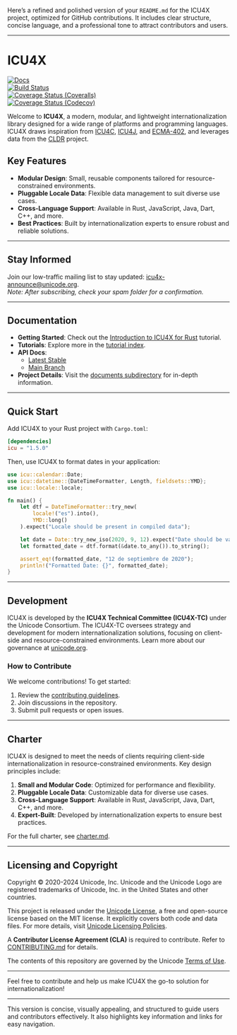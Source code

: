 Here’s a refined and polished version of your `README.md` for the ICU4X project, optimized for GitHub contributions. It includes clear structure, concise language, and a professional tone to attract contributors and users.

---

# ICU4X

[![Docs](https://docs.rs/icu/badge.svg)](https://docs.rs/icu)  
[![Build Status](https://github.com/unicode-org/icu4x/actions/workflows/build-test.yml/badge.svg)](https://github.com/unicode-org/icu4x/actions)  
[![Coverage Status (Coveralls)](https://coveralls.io/repos/github/unicode-org/icu4x/badge.svg?branch=main)](https://coveralls.io/github/unicode-org/icu4x?branch=main)  
[![Coverage Status (Codecov)](https://codecov.io/gh/unicode-org/icu4x/branch/main/graph/badge.svg)](https://app.codecov.io/gh/unicode-org/icu4x/tree/main)  

Welcome to **ICU4X**, a modern, modular, and lightweight internationalization library designed for a wide range of platforms and programming languages. ICU4X draws inspiration from [ICU4C](https://unicode-org.github.io/icu-docs/apidoc/released/icu4c/), [ICU4J](https://unicode-org.github.io/icu-docs/apidoc/released/icu4j/), and [ECMA-402](https://github.com/tc39/ecma402/), and leverages data from the [CLDR](http://cldr.unicode.org/) project.

## Key Features

- **Modular Design**: Small, reusable components tailored for resource-constrained environments.  
- **Pluggable Locale Data**: Flexible data management to suit diverse use cases.  
- **Cross-Language Support**: Available in Rust, JavaScript, Java, Dart, C++, and more.  
- **Best Practices**: Built by internationalization experts to ensure robust and reliable solutions.  

---

## Stay Informed

Join our low-traffic mailing list to stay updated: [icu4x-announce@unicode.org](https://groups.google.com/a/unicode.org/g/icu4x-announce).  
*Note: After subscribing, check your spam folder for a confirmation.*

---

## Documentation

- **Getting Started**: Check out the [Introduction to ICU4X for Rust](tutorials/quickstart.md) tutorial.  
- **Tutorials**: Explore more in the [tutorial index](tutorials/index.md).  
- **API Docs**:  
  - [Latest Stable](https://docs.rs/icu/latest/)  
  - [Main Branch](https://unicode-org.github.io/icu4x/rustdoc/icu/)  
- **Project Details**: Visit the [documents subdirectory](documents/README.md) for in-depth information.  

---

## Quick Start

Add ICU4X to your Rust project with `Cargo.toml`:

```toml
[dependencies]
icu = "1.5.0"
```

Then, use ICU4X to format dates in your application:

```rust
use icu::calendar::Date;
use icu::datetime::{DateTimeFormatter, Length, fieldsets::YMD};
use icu::locale::locale;

fn main() {
    let dtf = DateTimeFormatter::try_new(
        locale!("es").into(),
        YMD::long()
    ).expect("Locale should be present in compiled data");

    let date = Date::try_new_iso(2020, 9, 12).expect("Date should be valid");
    let formatted_date = dtf.format(&date.to_any()).to_string();

    assert_eq!(formatted_date, "12 de septiembre de 2020");
    println!("Formatted Date: {}", formatted_date);
}
```

---

## Development

ICU4X is developed by the **ICU4X Technical Committee (ICU4X-TC)** under the Unicode Consortium. The ICU4X-TC oversees strategy and development for modern internationalization solutions, focusing on client-side and resource-constrained environments. Learn more about our governance at [unicode.org](https://www.unicode.org/consortium/techchairs.html).

### How to Contribute

We welcome contributions! To get started:  
1. Review the [contributing guidelines](CONTRIBUTING.md).  
2. Join discussions in the repository.  
3. Submit pull requests or open issues.  

---

## Charter

ICU4X is designed to meet the needs of clients requiring client-side internationalization in resource-constrained environments. Key design principles include:  

1. **Small and Modular Code**: Optimized for performance and flexibility.  
2. **Pluggable Locale Data**: Customizable data for diverse use cases.  
3. **Cross-Language Support**: Available in Rust, JavaScript, Java, Dart, C++, and more.  
4. **Expert-Built**: Developed by internationalization experts to ensure best practices.  

For the full charter, see [charter.md](documents/process/charter.md).  

---

## Licensing and Copyright

Copyright © 2020-2024 Unicode, Inc. Unicode and the Unicode Logo are registered trademarks of Unicode, Inc. in the United States and other countries.  

This project is released under the [Unicode License](./LICENSE), a free and open-source license based on the MIT license. It explicitly covers both code and data files. For more details, visit [Unicode Licensing Policies](https://www.unicode.org/policies/licensing_policy.html).  

A **Contributor License Agreement (CLA)** is required to contribute. Refer to [CONTRIBUTING.md](./CONTRIBUTING.md) for details.  

The contents of this repository are governed by the Unicode [Terms of Use](https://www.unicode.org/copyright.html).  

---

Feel free to contribute and help us make ICU4X the go-to solution for internationalization!  

---

This version is concise, visually appealing, and structured to guide users and contributors effectively. It also highlights key information and links for easy navigation.
